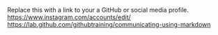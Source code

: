 Replace this with a link to your a GitHub or social media profile.
https://www.instagram.com/accounts/edit/
https://lab.github.com/githubtraining/communicating-using-markdown
